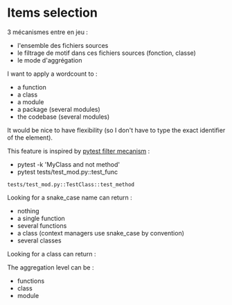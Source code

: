 # Items selection

3 mécanismes entre en jeu : 
- l'ensemble des fichiers sources
- le filtrage de motif dans ces fichiers sources (fonction, classe)
- le mode d'aggrégation

I want to apply a wordcount to : 
- a function
- a class
- a module
- a package (several modules)
- the codebase (several modules)

It would be nice to have flexibility (so I don't have to type the exact identifier of the element).


This feature is inspired by [pytest filter mecanism](https://docs.pytest.org/en/stable/how-to/usage.html#specifying-which-tests-to-run) :
- pytest -k 'MyClass and not method'
- pytest tests/test_mod.py::test_func

```
tests/test_mod.py::TestClass::test_method
``` 

Looking for a snake_case name can return : 
- nothing
- a single function
- several functions
- a class (context managers use snake_case by convention)
- several classes

Looking for a class can return : 


The aggregation level can be : 
- functions
- class
- module
